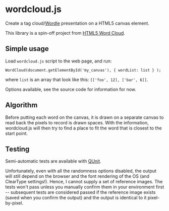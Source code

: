 # wordcloud.js

Create a tag cloud/[Wordle](http://www.wordle.net/) presentation on a HTML5 canvas element.

This library is a spin-off project from [HTML5 Word Cloud](https://github.com/timdream/wordcloud).

## Simple usage

Load `wordcloud.js` script to the web page, and run:

    WordCloud(document.getElementById('my_canvas'), { wordList: list } );

where `list` is an array that look like this: `[['foo', 12], ['bar', 6]]`.

Options available, see the source code for information for now.

## Algorithm

Before putting each word on the canvas, it is drawn on a separate canvas to read back the pixels to record is drawn spaces.
With the information, wordcloud.js will then try to find a place to fit the word that is closest to the start point.

## Testing

Semi-automatic tests are available with [QUnit](http://qunitjs.com/).

Unfortunately, even with all the randomness options disabled,
the output will still depend on the browser and the font rendering of the OS
(and ClearType settings!). Hence, I cannot supply a set of reference images.
The tests won't pass unless you manually confirm them in your environment first --
subsequent tests are considered passed if the reference image exists
(saved when you confirm the output) and the output is identical to it pixel-by-pixel.
